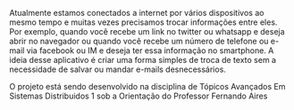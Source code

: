 Atualmente estamos conectados a internet por vários dispositivos ao mesmo tempo e muitas vezes precisamos trocar informações entre eles. Por exemplo, quando você recebe um link no twitter ou whatsapp e deseja abrir no navegador ou quando você recebe um número de telefone ou e-mail via facebook ou IM e deseja ter essa informação no smartphone. A ideia desse aplicativo é criar uma forma simples de troca de texto sem a necessidade de salvar ou mandar e-mails desnecessários.

O projeto está sendo desenvolvido na disciplina de Tópicos Avançados Em Sistemas Distribuidos 1 sob a Orientação do Professor Fernando Aires